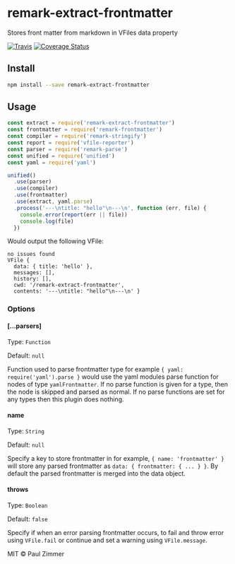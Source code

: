 # remark-extract-frontmatter

Stores front matter from markdown in VFiles data property

[![Travis](https://img.shields.io/travis/mrzmmr/remark-extract-frontmatter.svg)](https://travis-ci.org/mrzmmr/remark-extract-frontmatter)
[![Coverage
Status](https://coveralls.io/repos/github/mrzmmr/remark-extract-frontmatter/badge.svg?branch=master)](https://coveralls.io/github/mrzmmr/remark-extract-frontmatter?branch=master)

## Install

```sh
npm install --save remark-extract-frontmatter
```

## Usage

```js
const extract = require('remark-extract-frontmatter')
const frontmatter = require('remark-frontmatter')
const compiler = require('remark-stringify')
const report = require('vfile-reporter')
const parser = require('remark-parse')
const unified = require('unified')
const yaml = require('yaml')

unified()
  .use(parser)
  .use(compiler)
  .use(frontmatter)
  .use(extract, yaml.parse)
  .process('---\ntitle: "hello"\n---\n', function (err, file) {
    console.error(report(err || file))
    console.log(file)
  })
```

Would output the following VFile:

```
no issues found
VFile {
  data: { title: 'hello' },
  messages: [],
  history: [],
  cwd: '/remark-extract-frontmatter',
  contents: '---\ntitle: "hello"\n---\n' }
```

### Options

#### [...parsers]

Type: `Function`

Default: `null`

Function used to parse frontmatter type for example `{ yaml: require('yaml').parse }` would use the yaml modules parse function for nodes of type `yamlFrontmatter`. If no parse function is given for a type, then the node is skipped and parsed as normal. If no parse functions are set for any types then this plugin does nothing.

#### name

Type: `String`

Default: `null`

Specify a key to store frontmatter in for example, `{ name: 'frontmatter' }` will store any parsed frontmatter as `data: { frontmatter: { ... } }`. By default the parsed frontmatter is merged into the data object.


#### throws

Type: `Boolean`

Default: `false`

Specify if when an error parsing frontmatter occurs, to fail and throw error using `VFile.fail` or continue and set a warning using `VFile.message`.


MIT &copy; Paul Zimmer
